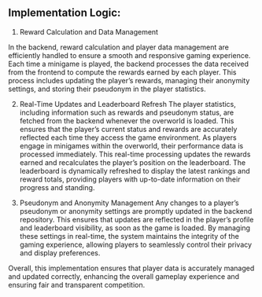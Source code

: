 ## Implementation Logic:

1. Reward Calculation and Data Management

In the backend, reward calculation and player data management are efficiently handled to ensure a smooth and responsive gaming experience. 
Each time a minigame is played, the backend processes the data received from the frontend to compute the rewards earned by each player. 
This process includes updating the player’s rewards, managing their anonymity settings, and storing their pseudonym in the player statistics.

2. Real-Time Updates and Leaderboard Refresh
The player statistics, including information such as rewards and pseudonym status, are fetched from the backend whenever the overworld is loaded. 
This ensures that the player’s current status and rewards are accurately reflected each time they access the game environment. 
As players engage in minigames within the overworld, their performance data is processed immediately. 
This real-time processing updates the rewards earned and recalculates the player’s position on the leaderboard. 
The leaderboard is dynamically refreshed to display the latest rankings and reward totals, providing players with up-to-date information on their progress and standing.

3. Pseudonym and Anonymity Management
Any changes to a player’s pseudonym or anonymity settings are promptly updated in the backend repository. 
This ensures that updates are reflected in the player’s profile and leaderboard visibility, as soon as the game is loaded.
By managing these settings in real-time, the system maintains the integrity of the gaming experience, allowing players to seamlessly control their 
privacy and display preferences.

Overall, this implementation ensures that player data is accurately managed and updated correctly, 
enhancing the overall gameplay experience and ensuring fair and transparent competition.

